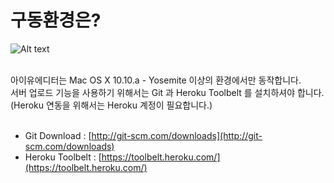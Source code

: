 # 구동환경은?
![Alt text](/img/os_x_yosemite.jpg)<br /><br />

아이유에디터는 Mac OS X 10.10.a - Yosemite 이상의 환경에서만 동작합니다.<br />
서버 업로드 기능을 사용하기 위해서는 Git 과 Heroku Toolbelt 를 설치하셔야 합니다. (Heroku 연동을 위해서는 Heroku 계정이 필요합니다.)<br /><br />
* Git Download : [http://git-scm.com/downloads](http://git-scm.com/downloads) <br />
* Heroku Toolbelt : [https://toolbelt.heroku.com/](https://toolbelt.heroku.com/)

